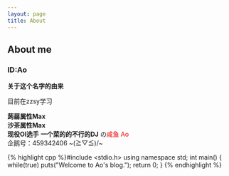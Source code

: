 ```yaml
---
layout: page
title: About
---
```

## About me

### **ID:Ao**

**关于这个名字的由来**

目前在zzsy学习

**蒟蒻属性Max**   
**沙茶属性Max**  
**现役OI选手**
**一个菜的的不行的DJ**
の<font color = "#EE0000">咸鱼 Ao</font>   
企鹅号：459342406
~\(≧▽≦)/~   

{% highlight cpp %}#include <stdio.h>
using namespace std;
int main() {
  while(true) puts("Welcome to Ao's blog.");
  return 0;
}
{% endhighlight %}
